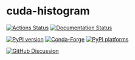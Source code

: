 # cuda-histogram

[![Actions Status][actions-badge]][actions-link]
[![Documentation Status][rtd-badge]][rtd-link]

[![PyPI version][pypi-version]][pypi-link]
[![Conda-Forge][conda-badge]][conda-link]
[![PyPI platforms][pypi-platforms]][pypi-link]

[![GitHub Discussion][github-discussions-badge]][github-discussions-link]

<!-- SPHINX-START -->

<!-- prettier-ignore-start -->
[actions-badge]:            https://github.com/Saransh-cpp/cuda-histogram/workflows/CI/badge.svg
[actions-link]:             https://github.com/Saransh-cpp/cuda-histogram/actions
[conda-badge]:              https://img.shields.io/conda/vn/conda-forge/cuda-histogram
[conda-link]:               https://github.com/conda-forge/cuda-histogram-feedstock
[github-discussions-badge]: https://img.shields.io/static/v1?label=Discussions&message=Ask&color=blue&logo=github
[github-discussions-link]:  https://github.com/Saransh-cpp/cuda-histogram/discussions
[pypi-link]:                https://pypi.org/project/cuda-histogram/
[pypi-platforms]:           https://img.shields.io/pypi/pyversions/cuda-histogram
[pypi-version]:             https://img.shields.io/pypi/v/cuda-histogram
[rtd-badge]:                https://readthedocs.org/projects/cuda-histogram/badge/?version=latest
[rtd-link]:                 https://cuda-histogram.readthedocs.io/en/latest/?badge=latest

<!-- prettier-ignore-end -->
